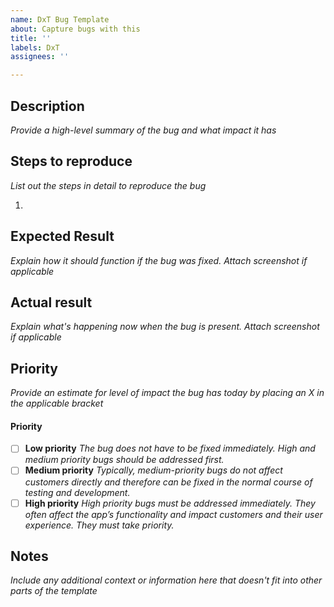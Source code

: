 ```yaml
---
name: DxT Bug Template
about: Capture bugs with this
title: ''
labels: DxT
assignees: ''

---
```


## Description

_Provide a high-level summary of the bug and what impact it has_

## Steps to reproduce

_List out the steps in detail to reproduce the bug_

1. 

## Expected Result

_Explain how it should function if the bug was fixed. Attach screenshot if applicable_

## Actual result

_Explain what's happening now when the bug is present. Attach screenshot if applicable_

## Priority

_Provide an estimate for level of impact the bug has today by placing an X in the applicable bracket_

#### Priority
- [ ] **Low priority** _The bug does not have to be fixed immediately. High and medium priority bugs should be addressed first._
- [ ] **Medium priority** _Typically, medium-priority bugs do not affect customers directly and therefore can be fixed in the normal course of testing and development._
- [ ] **High priority** _High priority bugs must be addressed immediately. They often affect the app’s functionality and impact customers and their user experience. They must take priority._

## Notes

_Include any additional context or information here that doesn't fit into other parts of the template_
